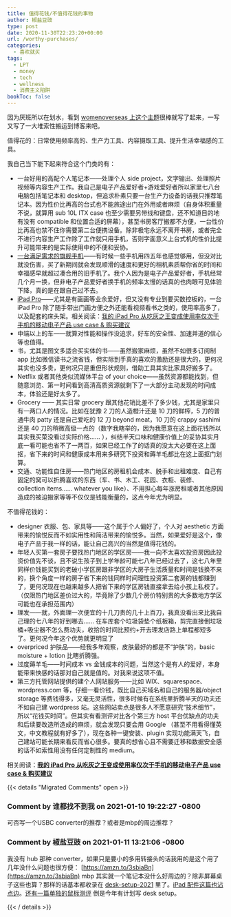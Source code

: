 ```yaml
---
title: 值得花钱/不值得花钱的事物
author: 椒盐豆豉
type: post
date: 2020-11-30T22:23:20+00:00
url: /worthy-purchases/
categories:
  - 喜欢就买
tags:
  - LPT
  - money
  - tech
  - wellness
  - 消费主义陷阱
bookToc: false
---
```

因为厌班所以在划水，看到 [womenoverseas 上这个主题](https://womenoverseas.com/t/topic/8690/7)很棒就写了起来，一写又写了一大堆索性搬运到博客来吧。

值得花的：日常使用频率高的、生产力工具、内容摄取工具、提升生活幸福感的工具。

我自己当下能下起来符合这个门类的有：

- 一台好用的高配个人笔记本——处理个人 side project，文字输出、处理照片视频等内容生产工作。我自己是电子产品爱好者+游戏爱好者所以家里七八台电脑包括笔记本和 desktop，但追求朴素只要一台生产力设备的话我只推荐笔记本。因为性价比再高的台式也不能旅途出门在外用或者麻烦（自身体积重量不说，就算用 sub 10L ITX case 也至少需要另带线和键盘，还不知道目的地有没有 compatible 和位置合适的屏幕），甚至书房客厅搬都不方便，一台性价比再高也禁不住你需要第二台便携设备。除非极宅永远不离开书房，或者完全不进行内容生产工作除了工作就只用手机，否则字面意义上台式机的性价比提升可能带来的是实际使用中的不便和妥协。
- [一台满足需求的旗舰手机](../best-smartphone-yet-samsung-galaxy-s21-ultra-review/)——有时候一些手机用四五年也感觉够用，但没对比就没伤害，买了新期间就会发现顺滑的速度和更好的相机素质帮你省的时间和幸福感早就超过凑合用的旧手机了。我个人因为是电子产品爱好者，手机经常几个月一换，但非电子产品爱好者换手机的频率太慢的话真的也肉眼可见体验下降，真的是在跟自己过不去。
- [iPad Pro](https://amzn.to/2MVYktv)——尤其是有画画等业余爱好，但又没有专业到要买数控板的，一台 iPad Pro 除了随手带出门画方便之外还能看视频看书之类的，使用率高多了，以及配套的床头架。相关阅读：[我的 iPad Pro 从吃灰之王变成使用率仅次于手机的移动电子产品 use case & 购买建议](../ipad-pro-setup/)
- 中端以上的车——就算对性能和操作没追求，好车的安全性、加速并道的信心等也值得。
- 书，尤其是图文多适合买实体的书——虽然搬家麻烦，虽然不如很多订阅制 app 比如微信读书之流省钱，但实际到手真的喜欢的激励还是很大的，更何况其实也没多贵，更何况只是重但形状规则，借助工具其实比家具好搬多了。
- Netflix 或者其他类似流媒体平台 of your choice——虽然资源都能找到，但随意浏览、第一时间看到高清高质资源就剩下了一大部分主动发现的时间成本，体验还是好太多了。
- Grocery —— 其实日常 grocery 跟其他花销比差不了多少钱，尤其是家里只有一两口人的情况。比如在犹豫 2 刀的人造橙汁还是 10 刀的鲜榨，5 刀的普通牛肉 patty 还是自己爱吃的 12 刀 beyond meat，10 刀的 crappy sashimi 还是 40 刀的稍微高级一点的（数字我瞎举的，因为我愿意在这上面花钱所以其实我买菜没看过实际价格…… ），纠结半天口味和健康价值上的妥协其实月底一看可能也省不了一两百，如果已经工作了的话真的没太大必要在这上面抠，省下来的时间和健康成本用来多研究下投资和薅羊毛都比在这上面抠门划算。
- 交通、功能性自住房——热门地区的房租机会成本、脱手和出租难度、自己有固定的窝可以折腾喜欢的东西（车、书、木工、花园、衣柜、装修、collection items…… whatever you like）、不用担心每年涨房租或者其他原因造成的被迫搬家等等不仅仅是钱能衡量的，这点今年尤为明显。

不值得花钱的：

- designer 衣服、包、家具等——这个属于个人偏好了，个人对 aesthetic 方面带来的愉悦反而不如实用性和简洁带来的愉悦多。当然，如果爱好是这个，像电子产品于我一样的话，能让自己高兴的当然是值得花钱的。
- 年轻人买第一套房子要找热门地区的学区房——我一向不太喜欢投资房因此投资价值先不谈，且不说生孩子到上学年龄可能七八年已经过去了，这七八年里同样价钱能买到的老破小学区房跟非学区的大房子生活质量和时间是钱换不来的，换个角度一样的房子省下来的钱同样时间理性投资第二套房的钱都赚到了，更何况现在也越来越多人把省下来的学区房钱直接拿去给小孩上私校了。（仅限热门地区差价过大的，毕竟除了少数几个房价特别贵的大多数地方学区可能也在承担范围内）
- 理发——就，外面理一次便宜的十几刀贵的几十上百刀，我真没看出来比我自己理的七八年的好到哪去…… 在车库套个垃圾袋垫个纸板箱，剪完直接倒垃圾桶+吸尘器不怎么费功夫，收拾的时间比预约+开去理发店路上单程都短多了。更何况今年这个优势就更明显了
- overpriced 护肤品——经我多年观察，皮肤最好的都是不“护肤”的，basic moisture + lotion 比瞎折腾强。
- 过度薅羊毛——时间成本 vs 金钱成本的问题，当然这个是有人的爱好，本身能带来快感的话那对自己就是值的。对我来说这项不值。
- 第三方托管网站提供的建个人网站服务——比如 WIX、squarespace、wordpress.com 等，仔细一看价钱，既比自己买域名和自己的服务器/object storage 等费钱得多，又毫无灵活性，很多时候有在系统里折腾半天的功夫还不如自己建 wordpress 站。这些网站卖点是很多人不愿意研究“技术细节”，所以“花钱买时间”。但其实有看测评对比各个第三方 host 平台优缺点的功夫和后续要改造所造成的麻烦，就会发现只要会用 Google （甚至不用看得懂英文，中文教程就有好多了），现在各种一键安装、plugin 实现功能满天飞，自己建站可能长期来看反而省心很多。要真的想省心且不需要迁移和数据安全感的话不如索性用没有任何定制性的 medium。

相关阅读：**[我的 iPad Pro 从吃灰之王变成使用率仅次于手机的移动电子产品 use case & 购买建议](../ipad-pro-setup/)**


{{< details "Migrated Comments" open >}}

### Comment by 谁都找不到我 on 2021-01-10 19:22:27 -0800
可否写一个USBC converter的推荐？或者是mbp的周边推荐？

### Comment by 椒盐豆豉 on 2021-01-11 13:21:06 -0800
我没有 hub 那种 converter，如果只是要小的多用转接头的话我用的是这个用了几年没什么问题也很方便： [https://amzn.to/3sbiaBn](https://amzn.to/3sbiaBn)
mbp 其实就一个笔记本没什么好周边的？除非屏幕桌子这些也算？那样的话基本都收录在 [desk-setup-2021](../desk-setup-2021/) 里了。[iPad 配件这篇也沾点边](/ipad-pro-setup/)。[还有一篇单独的鼠标测评](/logitech-office-mouse-review/)
倒是今年有计划写 desk setup。

{{< / details >}}